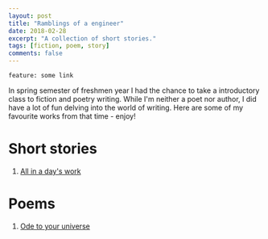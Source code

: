 ```yaml
---
layout: post
title: "Ramblings of a engineer"
date: 2018-02-28
excerpt: "A collection of short stories."
tags: [fiction, poem, story]
comments: false
---
```


`feature: some link`

In spring semester of freshmen year I had the chance to take a introductory class to fiction and poetry writing. While I'm neither a poet nor author, I did have a lot of fun delving into the world of writing. Here are some of my favourite works from that time - enjoy!

# Short stories
1. [All in a day's work]({{site.url}}\all-in-a-day's-work)

# Poems
1. [Ode to your universe]({{site.url}}\ode-to-your-universe)